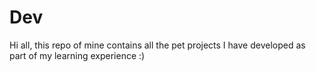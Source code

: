 # Dev
Hi all, this repo of mine contains all the pet projects I have  developed as part of my learning experience  :)
